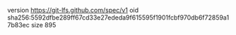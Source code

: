 version https://git-lfs.github.com/spec/v1
oid sha256:5592dfbe289ff67cd33e27ededa9f615595f1901fcbf970db6f72859a17b83ec
size 895
